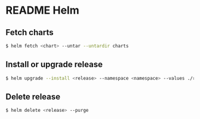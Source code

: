# README Helm

## Fetch charts

```bash
$ helm fetch <chart> --untar --untardir charts
```

## Install or upgrade release

```bash
$ helm upgrade --install <release> --namespace <namespace> --values ./releases/<chart>/values.yml ./charts/<chart>
```

## Delete release

```bash
$ helm delete <release> --purge
```
